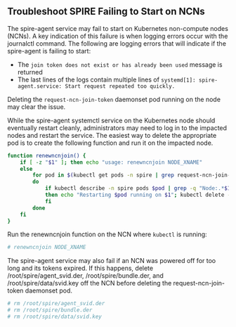 ## Troubleshoot SPIRE Failing to Start on NCNs

The spire-agent service may fail to start on Kubernetes non-compute nodes \(NCNs\). A key indication of this failure is when logging errors occur with the journalctl command. The following are logging errors that will indicate if the spire-agent is failing to start:

-   The `join token does not exist or has already been used` message is returned
-   The last lines of the logs contain multiple lines of `systemd[1]: spire-agent.service: Start request repeated too quickly.`

Deleting the `request-ncn-join-token` daemonset pod running on the node may clear the issue.

While the spire-agent systemctl service on the Kubernetes node should eventually restart cleanly, administrators may need to log in to the impacted nodes and restart the service. The easiest way to delete the appropriate pod is to create the following function and run it on the impacted node.

```bash
function renewncnjoin() {
    if [ -z "$1" ]; then echo "usage: renewncnjoin NODE_XNAME"
    else
        for pod in $(kubectl get pods -n spire | grep request-ncn-join-token | awk '{print $1}');
        do
            if kubectl describe -n spire pods $pod | grep -q "Node:.*$1";
            then echo "Restarting $pod running on $1"; kubectl delete -n spire pod "$pod";
            fi
        done
    fi
}
```

Run the renewncnjoin function on the NCN where `kubectl` is running:

```bash
# renewncnjoin NODE_XNAME
```

The spire-agent service may also fail if an NCN was powered off for too long and its tokens expired. If this happens, delete /root/spire/agent\_svid.der, /root/spire/bundle.der, and /root/spire/data/svid.key off the NCN before deleting the request-ncn-join-token daemonset pod.

```bash
# rm /root/spire/agent_svid.der
# rm /root/spire/bundle.der
# rm /root/spire/data/svid.key
```


